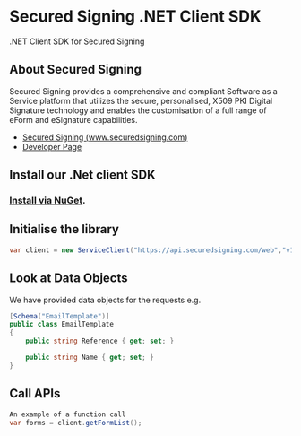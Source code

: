 # Secured Signing .NET Client SDK
.NET Client SDK for Secured Signing

## About Secured Signing

Secured Signing provides a comprehensive and compliant Software as a Service platform that utilizes the secure, personalised, X509 PKI Digital Signature technology and enables the customisation of a full range of eForm and eSignature capabilities.

* [Secured Signing (www.securedsigning.com)](http://www.securedsigning.com/)
* [Developer Page](https://www.securedsigning.com/developer/api-documentation)

## Install our .Net client SDK

### [Install via NuGet](https://www.nuget.org/packages/securedsigning.client/).

## Initialise the library

```csharp
var client = new ServiceClient("https://api.securedsigning.com/web","v1.3", <YOUR API KEY HERE>, <YOUR API SECRET HERE>);
```

## Look at Data Objects
We have provided data objects for the requests e.g.

```csharp
[Schema("EmailTemplate")]
public class EmailTemplate
{
    public string Reference { get; set; }

    public string Name { get; set; }
}
```

## Call APIs
```csharp
An example of a function call
var forms = client.getFormList();
```